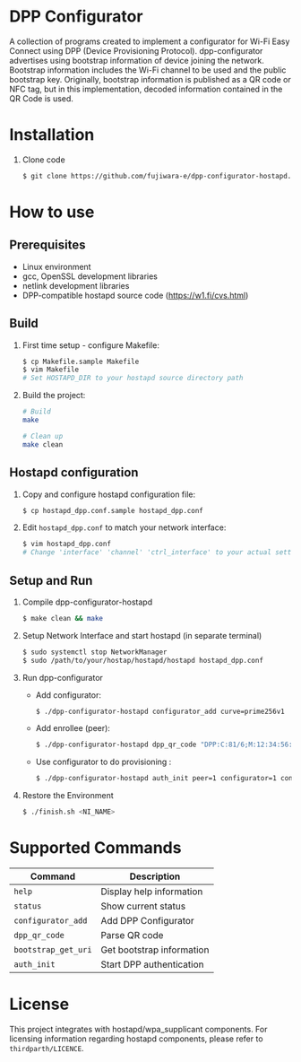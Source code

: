 # DPP Configurator

A collection of programs created to implement a configurator for Wi-Fi Easy Connect using DPP (Device Provisioning Protocol). dpp-configurator advertises using bootstrap information of device joining the network. Bootstrap information includes the Wi-Fi channel to be used and the public bootstrap key. Originally, bootstrap information is published as a QR code or NFC tag, but in this implementation, decoded information contained in the QR Code is used.

# Installation
1. Clone code
   ```bash
   $ git clone https://github.com/fujiwara-e/dpp-configurator-hostapd.git
   ```

# How to use

## Prerequisites
- Linux environment
- gcc, OpenSSL development libraries
- netlink development libraries
- DPP-compatible hostapd source code (https://w1.fi/cvs.html)

## Build

1. First time setup - configure Makefile:
   ```bash
   $ cp Makefile.sample Makefile
   $ vim Makefile
   # Set HOSTAPD_DIR to your hostapd source directory path
   ```

2. Build the project:
   ```bash
   # Build
   make

   # Clean up
   make clean
   ```

## Hostapd configuration

1. Copy and configure hostapd configuration file:
   ```bash
   $ cp hostapd_dpp.conf.sample hostapd_dpp.conf
   ```

2. Edit `hostapd_dpp.conf` to match your network interface:
   ```bash
   $ vim hostapd_dpp.conf
   # Change 'interface' 'channel' 'ctrl_interface' to your actual settings 
   ```

## Setup and Run

1. Compile dpp-configurator-hostapd
   ```bash
   $ make clean && make
   ```

2. Setup Network Interface and start hostapd (in separate terminal)
   ```bash
   $ sudo systemctl stop NetworkManager
   $ sudo /path/to/your/hostap/hostapd/hostapd hostapd_dpp.conf
   ```

3. Run dpp-configurator

   - Add configurator:
     ```bash
     $ ./dpp-configurator-hostapd configurator_add curve=prime256v1
     ```
   - Add enrollee (peer):
     ```bash
     $ ./dpp-configurator-hostapd dpp_qr_code "DPP:C:81/6;M:12:34:56:78:90:ab;K:MDkwEwYH...6DjUD8=;;"
     ```
   - Use configurator to do provisioning :
     ```bash
     $ ./dpp-configurator-hostapd auth_init peer=1 configurator=1 conf=sta-psk interface=<network-interface> ssid=TestNetwork pass=test123
     ```

4. Restore the Environment
   ```bash
   $ ./finish.sh <NI_NAME>
   ```

# Supported Commands

| Command             | Description               |
| ------------------- | ------------------------- |
| `help`              | Display help information  |
| `status`            | Show current status       |
| `configurator_add`  | Add DPP Configurator      |
| `dpp_qr_code`       | Parse QR code             |
| `bootstrap_get_uri` | Get bootstrap information |
| `auth_init`         | Start DPP authentication  |

# License

This project integrates with hostapd/wpa_supplicant components. For licensing information regarding hostapd components, please refer to `thirdparth/LICENCE`.